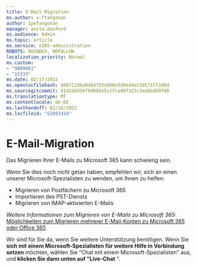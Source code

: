 ```yaml
---
title: E-Mail-Migration
ms.author: v-ftangonan
author: IpeTangonan
manager: anita.danford
ms.audience: Admin
ms.topic: article
ms.service: o365-administration
ROBOTS: NOINDEX, NOFOLLOW
localization_priority: Normal
ms.custom:
- "9009961"
- "15333"
ms.date: 02/17/2022
ms.openlocfilehash: dd8f119ba9db4703dd96e3d9e44ec1b571ff2dbd
ms.sourcegitcommit: 91424b926f0d96b55c2fca88f323c3eebbdb9f08
ms.translationtype: MT
ms.contentlocale: de-DE
ms.lasthandoff: 02/18/2022
ms.locfileid: "62893334"
---
```

# <a name="email-migration"></a>E-Mail-Migration

Das Migrieren Ihrer E-Mails zu Microsoft 365 kann schwierig sein.

Wenn Sie dies noch nicht getan haben, empfehlen wir, sich an einen unserer Microsoft-Spezialisten zu wenden, um Ihnen zu helfen:

- Migrieren von Postfächern zu Microsoft 365
- Importieren des PST-Diensts
- Migrieren von IMAP-aktivierten E-Mails

*Weitere Informationen zum Migrieren von E-Mails zu Microsoft 365:* [Möglichkeiten zum Migrieren mehrerer E-Mail-Konten zu Microsoft 365 oder Office 365](https://docs.microsoft.com/exchange/mailbox-migration/mailbox-migration)

Wir sind für Sie da, wenn Sie weitere Unterstützung benötigen. Wenn Sie **sich mit einem Microsoft-Spezialisten für weitere Hilfe in Verbindung setzen** möchten, wählen Sie "Chat mit einem Microsoft-Spezialisten" aus, und **klicken Sie dann unten auf "Live-Chat** ".

